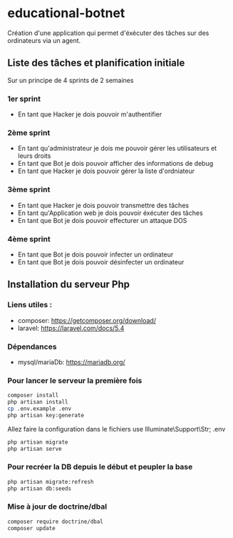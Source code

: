 # educational-botnet
Création d'une application qui permet d'éxécuter des tâches sur des ordinateurs via un agent.

## Liste des tâches et planification initiale
Sur un principe de 4 sprints de 2 semaines

### 1er sprint
- En tant que Hacker je dois pouvoir m'authentifier

### 2ème sprint
- En tant qu'administrateur je dois me pouvoir gérer les utilisateurs et leurs droits
- En tant que Bot je dois pouvoir afficher des informations de debug
- En tant que Hacker je dois pouvoir gérer la liste d'ordniateur

### 3ème sprint
- En tant que Hacker je dois pouvoir transmettre des tâches
- En tant qu'Application web je dois pouvoir éxécuter des tâches
- En tant que Bot je dois pouvoir effecturer un attaque DOS

### 4ème sprint
- En tant que Bot je dois pouvoir infecter un ordinateur
- En tant que Bot je dois pouvoir désinfecter un ordinateur

## Installation du serveur Php

### Liens utiles :
- composer: https://getcomposer.org/download/
- laravel: https://laravel.com/docs/5.4

### Dépendances
- mysql/mariaDb: https://mariadb.org/

### Pour lancer le serveur la première fois

```sh
composer install
php artisan install
cp .env.example .env
php artisan key:generate
```

Allez faire la configuration dans le fichiers use Illuminate\Support\Str;
.env

```sh
php artisan migrate
php artisan serve
```
### Pour recréer la DB depuis le début et peupler la base
```sh
php artisan migrate:refresh
php artisan db:seeds
```

### Mise à jour de doctrine/dbal
```sh
composer require doctrine/dbal
composer update
```
